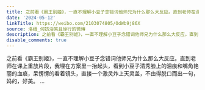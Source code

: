 ```yaml
---
title: 之前看《霸王别姬》，一直不理解小豆子念错词他师兄为什么那么大反应。直到老师在课上重放片段，我埋在方案里一抬起头，看到小豆子清秀脸上的泪痕和嘴角艳丽的血...
date: '2024-05-12'
linkTitle: https://weibo.com/2103074805/OdWb9j86X
source: 洛缙_何妨淫笑且徐行的微博
description: 之前看《霸王别姬》，一直不理解小豆子念错词他师兄为什么那么大反应。直到老师在课上重放片段，我埋在方案里一抬起头，看到小豆子清秀脸上的泪痕和嘴角艳丽的血痕，呆愣愣的看着镜头，直接一个激灵炸上天灵盖，不由得脱口而出一句，妈的，好美。  ...
disable_comments: true
---
```

之前看《霸王别姬》，一直不理解小豆子念错词他师兄为什么那么大反应。直到老师在课上重放片段，我埋在方案里一抬起头，看到小豆子清秀脸上的泪痕和嘴角艳丽的血痕，呆愣愣的看着镜头，直接一个激灵炸上天灵盖，不由得脱口而出一句，妈的，好美。  ...